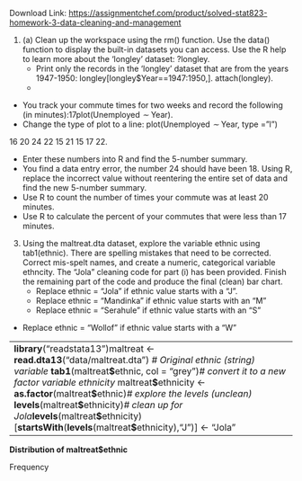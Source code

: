 Download Link: https://assignmentchef.com/product/solved-stat823-homework-3-data-cleaning-and-management
<br>
<ol>

 <li>(a) Clean up the workspace using the rm() function. Use the data() function to display the built-in datasets you can access. Use the R help to learn more about the ‘longley’ dataset: ?longley.

  <ul>

   <li>Print only the records in the ‘longley’ dataset that are from the years 1947-1950: longley[longley$Year==1947:1950,]. attach(longley).</li>

   <li></li>

  </ul></li>

</ol>

<ul>

 <li>You track your commute times for two weeks and record the following (in minutes):17plot(Unemployed <em>∼ </em>Year).</li>

 <li>Change the type of plot to a line: plot(Unemployed <em>∼ </em>Year, type =”l”)</li>

</ul>

16 20 24 22 15 21 15 17 22.

<ul>

 <li>Enter these numbers into R and find the 5-number summary.</li>

 <li>You find a data entry error, the number 24 should have been 18. Using R, replace the incorrect value without reentering the entire set of data and find the new 5-number summary.</li>

 <li>Use R to count the number of times your commute was at least 20 minutes.</li>

 <li>Use R to calculate the percent of your commutes that were less than 17 minutes.</li>

</ul>

<ol start="3">

 <li>Using the maltreat.dta dataset, explore the variable ethnic using tab1(ethnic). There are spelling mistakes that need to be corrected. Correct mis-spelt names, and create a numeric, categorical variable ethncity. The “Jola” cleaning code for part (i) has been provided. Finish the remaining part of the code and produce the final (clean) bar chart.

  <ul>

   <li>Replace ethnic = “Jola” if ethnic value starts with a “J”.</li>

   <li>Replace ethnic = “Mandinka” if ethnic value starts with an “M”</li>

   <li>Replace ethnic = “Serahule” if ethnic value starts with an “S”</li>

  </ul></li>

</ol>

<ul>

 <li>Replace ethnic = “Wollof” if ethnic value starts with a “W”</li>

</ul>

<table width="632">

 <tbody>

  <tr>

   <td width="632"><strong>library</strong>(“readstata13”)maltreat &lt;- <strong>read.dta13</strong>(“data/maltreat.dta”) <em># Original ethnic (string) variable </em><strong>tab1</strong>(maltreat<strong>$</strong>ethnic, col = “grey”)<em># convert it to a new factor variable ethnicity </em>maltreat<strong>$</strong>ethnicity &lt;- <strong>as.factor</strong>(maltreat<strong>$</strong>ethnic)<em># explore the levels (unclean) </em><strong>levels</strong>(maltreat<strong>$</strong>ethnicity)<em># clean up for Jola</em><strong>levels</strong>(maltreat<strong>$</strong>ethnicity)[<strong>startsWith</strong>(<strong>levels</strong>(maltreat<strong>$</strong>ethnicity),“J”)] &lt;- “Jola”</td>

  </tr>

 </tbody>

</table>

<strong>Distribution of maltreat$ethnic</strong>

Frequency